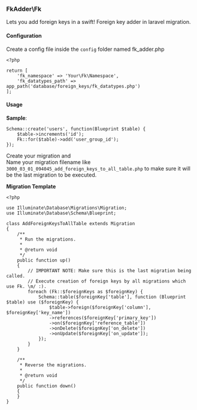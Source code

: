 ### FkAdder\Fk

Lets you add foreign keys in a swift! Foreign key adder in laravel migration.

#### Configuration

Create a config file inside the `config` folder named fk_adder.php

```
<?php

return [
    'fk_namespace' => 'Your\Fk\Namespace',
    'fk_datatypes_path' => app_path('database/foreign_keys/fk_datatypes.php')
];

```

#### Usage

__Sample__:
```
Schema::create('users', function(Blueprint $table) {
    $table->increments('id');
    Fk::for($table)->add('user_group_id');
});
```

Create your migration and  
Name your migration filename like `3000_03_01_094045_add_foreign_keys_to_all_table.php` 
to make sure it will be the last migration to be executed.

__Migration Template__

```
<?php

use Illuminate\Database\Migrations\Migration;
use Illuminate\Database\Schema\Blueprint;

class AddForeignKeysToAllTable extends Migration
{
    /**
     * Run the migrations.
     *
     * @return void
     */
    public function up()
    {
        // IMPORTANT NOTE: Make sure this is the last migration being called.
        // Execute creation of foreign keys by all migrations which use Fk. \m/ :).
        foreach (Fk::$foreignKeys as $foreignKey) {
            Schema::table($foreignKey['table'], function (Blueprint $table) use ($foreignKey) {
                $table->foreign($foreignKey['column'], $foreignKey['key_name'])
                ->references($foreignKey['primary_key'])
                ->on($foreignKey['reference_table'])
                ->onDelete($foreignKey['on_delete'])
                ->onUpdate($foreignKey['on_update']);
            });
        }
    }

    /**
     * Reverse the migrations.
     *
     * @return void
     */
    public function down()
    {
    }
}

```